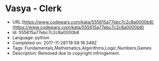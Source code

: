 # Vasya - Clerk

 - URL:[https://www.codewars.com/kata/555615a77ebc7c2c8a0000b8](https://www.codewars.com/kata/555615a77ebc7c2c8a0000b8)
 - Id: 555615a77ebc7c2c8a0000b8
 - Language: python
 - Completed on: 2017-11-28T18:58:16.348Z
 - Tags: Fundamentals,Mathematics,Algorithms,Logic,Numbers,Games
 - Description:
Removed due to copyright infringement.

<!----

The new "Avengers" movie has just been released! There are a lot of people at the cinema box office standing in a huge line. Each of them has a single `100`, `50` or `25` dollar bill. An "Avengers" ticket costs `25 dollars`.

Vasya is currently working as a clerk. He wants to sell a ticket to every single person in this line. 

Can Vasya sell a ticket to every person and give change if he initially has no money and sells the tickets strictly in the order people queue?

Return `YES`, if Vasya can sell a ticket to every person and give change with the bills he has at hand at that moment. Otherwise return `NO`.


### Examples:

```csharp 
Line.Tickets(new int[] {25, 25, 50}) // => YES 
Line.Tickets(new int[] {25, 100}) // => NO. Vasya will not have enough money to give change to 100 dollars
Line.Tickets(new int[] {25, 25, 50, 50, 100}) // => NO. Vasya will not have the right bills to give 75 dollars of change (you can't make two bills of 25 from one of 50)
```
```java
Line.Tickets(new int[] {25, 25, 50}) // => YES 
Line.Tickets(new int[] {25, 100}) // => NO. Vasya will not have enough money to give change to 100 dollars
Line.Tickets(new int[] {25, 25, 50, 50, 100}) // => NO. Vasya will not have the right bills to give 75 dollars of change (you can't make two bills of 25 from one of 50)
```
```python
tickets([25, 25, 50]) # => YES 
tickets([25, 100]) # => NO. Vasya will not have enough money to give change to 100 dollars
tickets([25, 25, 50, 50, 100]) # => NO. Vasya will not have the right bills to give 75 dollars of change (you can't make two bills of 25 from one of 50)
```
```javascript
tickets([25, 25, 50]) // => YES 
tickets([25, 100]) // => NO. Vasya will not have enough money to give change to 100 dollars
tickets([25, 25, 50, 50, 100]) // => NO. Vasya will not have the right bills to give 75 dollars of change (you can't make two bills of 25 from one of 50)
```
```haskell
tickets [25, 25, 50] -- -> YES 
tickets [25, 100] -- -> NO. Vasya will not have enough money to give change to 100 dollars
tickets [25, 25, 50, 50, 100] -- -> NO. Vasya will not have the right bills to give 75 dollars of change (you can't make two bills of 25 from one of 50)
```
```cpp 
tickets({25, 25, 50}) // => YES 
tickets({25, 100}) // => NO. Vasya will not have enough money to give change to 100 dollars
tickets({25, 25, 50, 50, 100}) // => NO. Vasya will not have the right bills to give 75 dollars of change (you can't make two bills of 25 from one of 50)
```
```go
Tickets([]int{25, 25, 50}) // => YES
Tickets([]int{25, 100}) // => NO. Vasya will not have enough money to give change to 100 dollars
Tickets([]int{25, 25, 50, 50, 100}) // => NO. Vasya will not have the right bills to give 75 dollars of change (you can't make two bills of 25 from one of 50)
```
```fsharp
tickets [25; 25; 50] // => YES 
tickets [25; 100] // => NO. Vasya will not have enough money to give change to 100 dollars
tickets [25; 25; 50; 50; 100] // => NO. Vasya will not have the right bills to give 75 dollars of change (you can't make two bills of 25 from one of 50)
```
```ruby
tickets([25, 25, 50]) # => YES 
tickets([25, 100]) # => NO. Vasya will not have enough money to give change to 100 dollars
tickets([25, 25, 50, 50, 100]) # => NO. Vasya will not have the right bills to give 75 dollars of change (you can't make two bills of 25 from one of 50)
```
```c
tickets(3, {25, 25, 50}) // => true
tickets(2, {25, 100}) // => false. Vasya will not have enough money to give change to 100 dollars
tickets(5, {25, 25, 50, 50, 100}) // => false. Vasya will not have the right bills to give 75 dollars of change (you can't make two bills of 25 from one of 50)
```

--->
